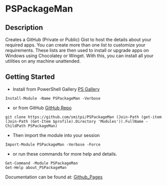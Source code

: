# PSPackageMan
 
## Description
Creates a GitHub (Private or Public) Gist to host the details about your required apps. You can create more than one list to customize your requirements. These lists are then used to install or upgrade apps on Windows using Chocolatey or Winget. With this, you can install all your utilities on any machine unattended.
 
## Getting Started
- Install from PowerShell Gallery [PS Gallery](https://www.powershellgallery.com/packages/PSPackageMan)
```
Install-Module -Name PSPackageMan -Verbose
```
- or from GitHub [GitHub Repo](https://github.com/smitpi/PSPackageMan)
```
git clone https://github.com/smitpi/PSPackageMan (Join-Path (get-item (Join-Path (Get-Item $profile).Directory 'Modules')).FullName -ChildPath PSPackageMan)
```
- Then import the module into your session
```
Import-Module PSPackageMan -Verbose -Force
```
- or run these commands for more help and details.
```
Get-Command -Module PSPackageMan
Get-Help about_PSPackageMan
```
Documentation can be found at: [Github_Pages](https://smitpi.github.io/PSPackageMan)
